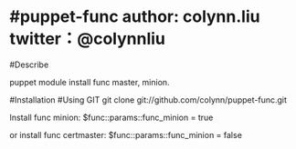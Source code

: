 #puppet-func
author: colynn.liu  
twitter：@colynnliu
===========
#Describe

puppet module  install func master, minion.

#Installation
#Using GIT
git clone git://github.com/colynn/puppet-func.git

Install func minion:
    $func::params::func_minion = true
    
or install  func certmaster:
    $func::params::func_minion = false
